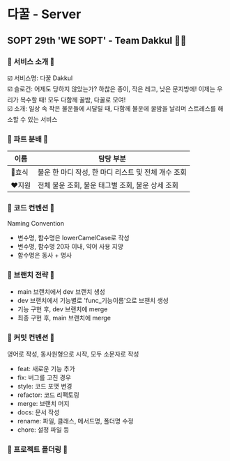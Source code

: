 # 다꿀 - Server
## SOPT 29th 'WE SOPT' - Team Dakkul 🌰🔨
   
### 💬 서비스 소개 💬
☑️ 서비스명: 다꿀 Dakkul   
☑️ 슬로건: 어제도 당하지 않았는가? 하찮은 종이, 작은 레고, 낮은 문지방에! 이제는 우리가 복수할 때! 모두 다함께 꿀밤, 다꿀로 모여!   
☑️ 소개: 일상 속 작은 불운들에 시달릴 때, 다함께 불운에 꿀밤을 날리며 스트레스를 해소할 수 있는 서비스   
   
   
### 👦 파트 분배 👧
| 이름   | 담당 부분 |
| ------ | --------- |
| 💙효식  |불운 한 마디 작성, 한 마디 리스트 및 전체 개수 조회|
| ❤️지원 |전체 불운 조회, 불운 태그별 조회, 불운 상세 조회|   
   
   
### 📝 코드 컨벤션 📝   
Naming Convention   
* 변수명, 함수명은 lowerCamelCase로 작성
* 변수명, 함수명 20자 이내, 약어 사용 지양
* 함수명은 동사 + 명사
       
### 🌲 브랜치 전략 🌲   
* main 브랜치에서 dev 브랜치 생성
* dev 브랜치에서 기능별로 'func_기능이름'으로 브챈치 생성
* 기능 구현 후, dev 브랜치에 merge
* 최종 구현 후, main 브랜치에 merge
   
### 📃 커밋 컨벤션 📃   
영어로 작성, 동사원형으로 시작, 모두 소문자로 작성
- feat: 새로운 기능 추가
- fix: 버그를 고친 경우
- style: 코드 포맷 변경
- refactor: 코드 리팩토링
- merge: 브랜치 머지
- docs: 문서 작성
- rename: 파일, 클래스, 메서드명, 폴더명 수정
- chore: 설정 파일 등
   
### 📁 프로젝트 폴더링 📁   
